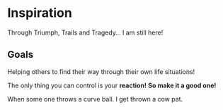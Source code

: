 # Inspiration

Through Triumph, Trails and Tragedy… I am still here!

## Goals

Helping others to find their way through their own life situations!

The only thing you can control is your **reaction!**
**So make it a good one!**

When some one throws a curve ball. I get thrown a cow pat.